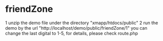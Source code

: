 # friendZone
1 unzip the demo file under the directory "xmapp/htdocs/public"
2 run the demo by the url "http://localhost/demo/public/friendZone/1"
you can change the last digital to 1-5, for details, please check route.php
